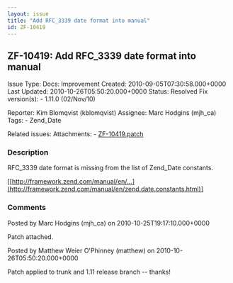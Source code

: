 ```yaml
---
layout: issue
title: "Add RFC_3339 date format into manual"
id: ZF-10419
---
```


ZF-10419: Add RFC\_3339 date format into manual
-----------------------------------------------

 Issue Type: Docs: Improvement Created: 2010-09-05T07:30:58.000+0000 Last Updated: 2010-10-26T05:50:20.000+0000 Status: Resolved Fix version(s): - 1.11.0 (02/Nov/10)
 
 Reporter:  Kim Blomqvist (kblomqvist)  Assignee:  Marc Hodgins (mjh\_ca)  Tags: - Zend\_Date
 
 Related issues: 
 Attachments: - [ZF-10419.patch](/issues/secure/attachment/13388/ZF-10419.patch)
 
### Description

RFC\_3339 date format is missing from the list of Zend\_Date constants.

[[http://framework.zend.com/manual/en/…](http://framework.zend.com/manual/en/zend.date.constants.html)]

 

 

### Comments

Posted by Marc Hodgins (mjh\_ca) on 2010-10-25T19:17:10.000+0000

Patch attached.

 

 

Posted by Matthew Weier O'Phinney (matthew) on 2010-10-26T05:50:20.000+0000

Patch applied to trunk and 1.11 release branch -- thanks!

 

 